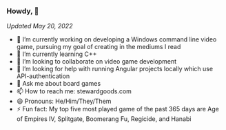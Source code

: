 ### Howdy, 👋

*Updated May 20, 2022*
- 🔭 I’m currently working on developing a Windows command line video game, pursuing my goal of creating in the mediums I read
- 🌱 I’m currently learning C++
- 👯 I’m looking to collaborate on video game development
- 🤔 I’m looking for help with running Angular projects locally which use API-authentication
- 💬 Ask me about board games
- 📫 How to reach me: stewardgoods.com
- 😄 Pronouns: He/Him/They/Them
- ⚡ Fun fact: My top five most played game of the past 365 days are Age of Empires IV, Splitgate, Boomerang Fu, Regicide, and Hanabi
